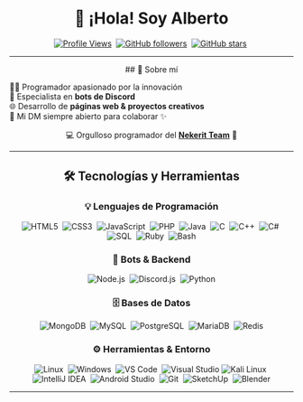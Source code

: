 <div align="center">

# 👋 ¡Hola! Soy Alberto  

[![Profile Views](https://komarev.com/ghpvc/?username=alberto2005-coder&color=1E1E1E&style=for-the-badge&labelColor=000000&label=Profile%20Views)](https://github.com/alberto)&nbsp;
[![GitHub followers](https://img.shields.io/github/followers/alberto2005-coder?style=for-the-badge&logo=github&label=Followers&logoColor=white&color=1E1E1E&labelColor=000000)](https://github.com/alberto?tab=followers)&nbsp;
[![GitHub stars](https://img.shields.io/github/stars/alberto2005-coder?style=for-the-badge&logo=github&label=Stars&logoColor=white&color=1E1E1E&labelColor=000000)](https://github.com/alberto)&nbsp;

---
</div>

<div align="center">
## 🚀 Sobre mí  

<p align="center" style="text-align: left; max-width: 600px;">  
👨‍💻 Programador apasionado por la innovación <br>  
🤖 Especialista en <b>bots de Discord</b> <br>  
🌐 Desarrollo de <b>páginas web & proyectos creativos</b> <br>  
📩 Mi DM siempre abierto para colaborar ✨  
</p>  

💻 Orgulloso programador del **[Nekerit Team](https://github.com/Nekerit-Team)** 🐙  

---

## 🛠️ Tecnologías y Herramientas  

### 💡 Lenguajes de Programación  
<div align="center">  
 
![HTML5](https://img.shields.io/badge/-HTML5-E34F26?style=flat-square&logo=html5&logoColor=white)&nbsp;
![CSS3](https://img.shields.io/badge/-css-1572B6?style=flat-square&logo=css3&logoColor=white)&nbsp;
![JavaScript](https://img.shields.io/badge/-JavaScript-F7DF1E?style=flat-square&logo=javascript&logoColor=black)&nbsp;
![PHP](https://img.shields.io/badge/-PHP-777BB4?style=flat-square&logo=php&logoColor=white)&nbsp;
![Java](https://img.shields.io/badge/-Java-007396?style=flat-square&logo=java&logoColor=white)&nbsp;
![C](https://img.shields.io/badge/-C-A8B9CC?style=flat-square&logo=c&logoColor=black)&nbsp;
![C++](https://img.shields.io/badge/-C++-00599C?style=flat-square&logo=c%2B%2B&logoColor=white)&nbsp;
![C#](https://img.shields.io/badge/-C%23-239120?style=flat-square&logo=c-sharp&logoColor=white)&nbsp;
![SQL](https://img.shields.io/badge/-SQL-4479A1?style=flat-square&logo=postgresql&logoColor=white)&nbsp;
![Ruby](https://img.shields.io/badge/-Ruby-CC342D?style=flat-square&logo=ruby&logoColor=white)&nbsp;
![Bash](https://img.shields.io/badge/-Bash-4EAA25?style=flat-square&logo=gnubash&logoColor=white)  

</div>  

### 🤖 Bots & Backend  
<div align="center">  

![Node.js](https://img.shields.io/badge/-Node.js-339933?style=flat-square&logo=nodedotjs&logoColor=white)&nbsp;
![Discord.js](https://img.shields.io/badge/-Discord.js-5865F2?style=flat-square&logo=discord&logoColor=white)&nbsp;
![Python](https://img.shields.io/badge/-Python-3776AB?style=flat-square&logo=python&logoColor=white)  

</div>  

### 🗄️ Bases de Datos  
<div align="center">  

![MongoDB](https://img.shields.io/badge/-MongoDB-47A248?style=flat-square&logo=mongodb&logoColor=white)&nbsp;
![MySQL](https://img.shields.io/badge/-MySQL-4479A1?style=flat-square&logo=mysql&logoColor=white)&nbsp;
![PostgreSQL](https://img.shields.io/badge/-PostgreSQL-4169E1?style=flat-square&logo=postgresql&logoColor=white)&nbsp;
![MariaDB](https://img.shields.io/badge/-MariaDB-003545?style=flat-square&logo=mariadb&logoColor=white)&nbsp;
![Redis](https://img.shields.io/badge/-Redis-DC382D?style=flat-square&logo=redis&logoColor=white)  

</div>  

### ⚙️ Herramientas & Entorno  
<div align="center">  

![Linux](https://img.shields.io/badge/-Linux-FCC624?style=flat-square&logo=linux&logoColor=black)&nbsp;
![Windows](https://img.shields.io/badge/-Windows-0078D6?style=flat-square&logo=windows&logoColor=white)&nbsp;
![VS Code](https://img.shields.io/badge/-VS%20Code-007ACC?style=flat-square&logo=visual-studio-code&logoColor=white)&nbsp;
![Visual Studio](https://img.shields.io/badge/-Visual%20Studio-5C2D91?style=flat-square&logo=visual-studio&logoColor=white)
![Kali Linux](https://img.shields.io/badge/-Kali%20Linux-557C94?style=flat-square&logo=kalilinux&logoColor=white)&nbsp;
![IntelliJ IDEA](https://img.shields.io/badge/-IntelliJ%20IDEA-000000?style=flat-square&logo=intellijidea&logoColor=white)&nbsp;
![Android Studio](https://img.shields.io/badge/-Android%20Studio-3DDC84?style=flat-square&logo=android-studio&logoColor=white)&nbsp;
![Git](https://img.shields.io/badge/-Git-F05032?style=flat-square&logo=git&logoColor=white)&nbsp;
![SketchUp](https://img.shields.io/badge/-SketchUp-005F9E?style=flat-square&logo=sketchup&logoColor=white)&nbsp;
![Blender](https://img.shields.io/badge/-Blender-F5792A?style=flat-square&logo=blender&logoColor=white)  

</div>  

---

</div>


